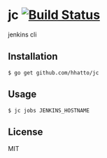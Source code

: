 # jc [![Build Status](https://travis-ci.org/hhatto/jc.png?branch=master)](https://travis-ci.org/hhatto/jc)

jenkins cli


## Installation
```
$ go get github.com/hhatto/jc
```

## Usage
```
$ jc jobs JENKINS_HOSTNAME
```

## License
MIT
